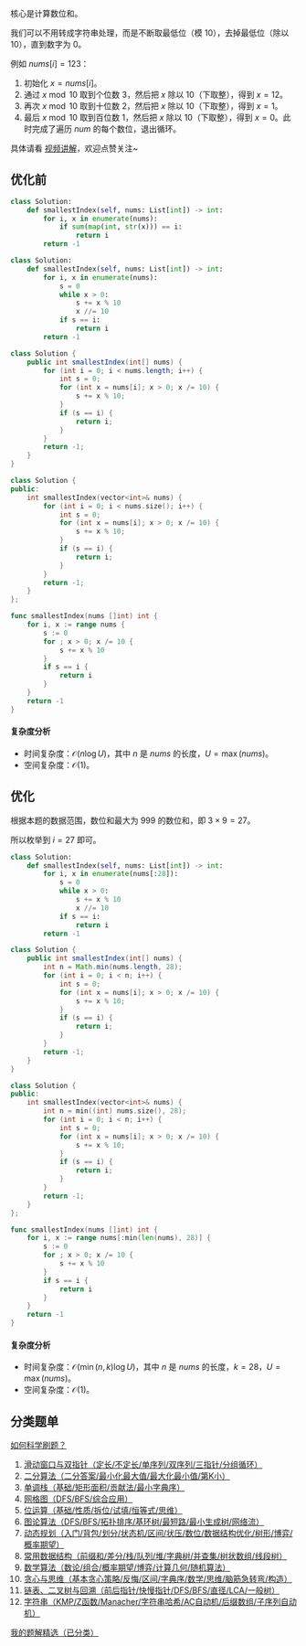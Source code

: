 核心是计算数位和。

我们可以不用转成字符串处理，而是不断取最低位（模 $10$），去掉最低位（除以 $10$），直到数字为 $0$。

例如 $\textit{nums}[i]=123$：

1. 初始化 $x=\textit{nums}[i]$。
2. 通过 $x\bmod 10$ 取到个位数 $3$，然后把 $x$ 除以 $10$（下取整），得到 $x=12$。
3. 再次 $x\bmod 10$ 取到十位数 $2$，然后把 $x$ 除以 $10$（下取整），得到 $x=1$。
4. 最后 $x\bmod 10$ 取到百位数 $1$，然后把 $x$ 除以 $10$（下取整），得到 $x=0$。此时完成了遍历 $\textit{num}$ 的每个数位，退出循环。

具体请看 [视频讲解](https://www.bilibili.com/video/BV1Z3JGzwEU9/)，欢迎点赞关注~

## 优化前

```py [sol-Python3 用字符串]
class Solution:
    def smallestIndex(self, nums: List[int]) -> int:
        for i, x in enumerate(nums):
            if sum(map(int, str(x))) == i:
                return i
        return -1
```

```py [sol-Python3 不用字符串]
class Solution:
    def smallestIndex(self, nums: List[int]) -> int:
        for i, x in enumerate(nums):
            s = 0
            while x > 0:
                s += x % 10
                x //= 10
            if s == i:
                return i
        return -1
```

```java [sol-Java]
class Solution {
    public int smallestIndex(int[] nums) {
        for (int i = 0; i < nums.length; i++) {
            int s = 0;
            for (int x = nums[i]; x > 0; x /= 10) {
                s += x % 10;
            }
            if (s == i) {
                return i;
            }
        }
        return -1;
    }
}
```

```cpp [sol-C++]
class Solution {
public:
    int smallestIndex(vector<int>& nums) {
        for (int i = 0; i < nums.size(); i++) {
            int s = 0;
            for (int x = nums[i]; x > 0; x /= 10) {
                s += x % 10;
            }
            if (s == i) {
                return i;
            }
        }
        return -1;
    }
};
```

```go [sol-Go]
func smallestIndex(nums []int) int {
	for i, x := range nums {
		s := 0
		for ; x > 0; x /= 10 {
			s += x % 10
		}
		if s == i {
			return i
		}
	}
	return -1
}
```

#### 复杂度分析

- 时间复杂度：$\mathcal{O}(n\log U)$，其中 $n$ 是 $\textit{nums}$ 的长度，$U=\max(\textit{nums})$。
- 空间复杂度：$\mathcal{O}(1)$。

## 优化

根据本题的数据范围，数位和最大为 $999$ 的数位和，即 $3\times 9=27$。

所以枚举到 $i=27$ 即可。

```py [sol-Python3]
class Solution:
    def smallestIndex(self, nums: List[int]) -> int:
        for i, x in enumerate(nums[:28]):
            s = 0
            while x > 0:
                s += x % 10
                x //= 10
            if s == i:
                return i
        return -1
```

```java [sol-Java]
class Solution {
    public int smallestIndex(int[] nums) {
        int n = Math.min(nums.length, 28);
        for (int i = 0; i < n; i++) {
            int s = 0;
            for (int x = nums[i]; x > 0; x /= 10) {
                s += x % 10;
            }
            if (s == i) {
                return i;
            }
        }
        return -1;
    }
}
```

```cpp [sol-C++]
class Solution {
public:
    int smallestIndex(vector<int>& nums) {
        int n = min((int) nums.size(), 28);
        for (int i = 0; i < n; i++) {
            int s = 0;
            for (int x = nums[i]; x > 0; x /= 10) {
                s += x % 10;
            }
            if (s == i) {
                return i;
            }
        }
        return -1;
    }
};
```

```go [sol-Go]
func smallestIndex(nums []int) int {
	for i, x := range nums[:min(len(nums), 28)] {
		s := 0
		for ; x > 0; x /= 10 {
			s += x % 10
		}
		if s == i {
			return i
		}
	}
	return -1
}
```

#### 复杂度分析

- 时间复杂度：$\mathcal{O}(\min(n,k)\log U)$，其中 $n$ 是 $\textit{nums}$ 的长度，$k=28$，$U=\max(\textit{nums})$。
- 空间复杂度：$\mathcal{O}(1)$。

## 分类题单

[如何科学刷题？](https://leetcode.cn/circle/discuss/RvFUtj/)

1. [滑动窗口与双指针（定长/不定长/单序列/双序列/三指针/分组循环）](https://leetcode.cn/circle/discuss/0viNMK/)
2. [二分算法（二分答案/最小化最大值/最大化最小值/第K小）](https://leetcode.cn/circle/discuss/SqopEo/)
3. [单调栈（基础/矩形面积/贡献法/最小字典序）](https://leetcode.cn/circle/discuss/9oZFK9/)
4. [网格图（DFS/BFS/综合应用）](https://leetcode.cn/circle/discuss/YiXPXW/)
5. [位运算（基础/性质/拆位/试填/恒等式/思维）](https://leetcode.cn/circle/discuss/dHn9Vk/)
6. [图论算法（DFS/BFS/拓扑排序/基环树/最短路/最小生成树/网络流）](https://leetcode.cn/circle/discuss/01LUak/)
7. [动态规划（入门/背包/划分/状态机/区间/状压/数位/数据结构优化/树形/博弈/概率期望）](https://leetcode.cn/circle/discuss/tXLS3i/)
8. [常用数据结构（前缀和/差分/栈/队列/堆/字典树/并查集/树状数组/线段树）](https://leetcode.cn/circle/discuss/mOr1u6/)
9. [数学算法（数论/组合/概率期望/博弈/计算几何/随机算法）](https://leetcode.cn/circle/discuss/IYT3ss/)
10. [贪心与思维（基本贪心策略/反悔/区间/字典序/数学/思维/脑筋急转弯/构造）](https://leetcode.cn/circle/discuss/g6KTKL/)
11. [链表、二叉树与回溯（前后指针/快慢指针/DFS/BFS/直径/LCA/一般树）](https://leetcode.cn/circle/discuss/K0n2gO/)
12. [字符串（KMP/Z函数/Manacher/字符串哈希/AC自动机/后缀数组/子序列自动机）](https://leetcode.cn/circle/discuss/SJFwQI/)

[我的题解精选（已分类）](https://github.com/EndlessCheng/codeforces-go/blob/master/leetcode/SOLUTIONS.md)

